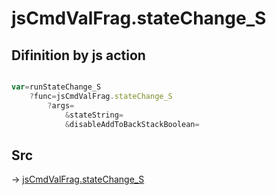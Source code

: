 # jsCmdValFrag.stateChange_S

## Difinition by js action

```js.js

var=runStateChange_S
	?func=jsCmdValFrag.stateChange_S
		?args=
			&stateString=
			&disableAddToBackStackBoolean=
```

## Src

-> [jsCmdValFrag.stateChange_S](https://github.com/puutaro/CommandClick/blob/master/app/src/main/java/com/puutaro/commandclick/fragment_lib/terminal_fragment/js_interface/system/JsCmdValFrag.kt#L25)


